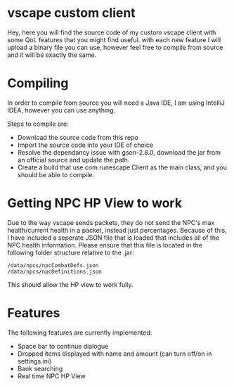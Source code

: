 # vscape custom client

Hey, here you will find the source code of my custom vscape client with some QoL features that you might find useful. with each new feature I will upload a binary file you can use, however feel free to compile from source and it will be exactly the same.

# Compiling
In order to compile from source you will need a Java IDE, I am using IntelliJ IDEA, however you can use anything.

Steps to compile are:

 - Download the source code from this repo
 - Import the source code into your IDE of choice
 - Resolve the dependancy issue with gson-2.8.0, download the jar from an official source and update the path.
 - Create a build that use com.runescape.Client as the main class, and you should be able to compile.
# Getting NPC HP View to work
Due to the way vscape sends packets, they do not send the NPC's max health/current health in a packet, instead just percentages. Because of this, I have included a seperate JSON file that is loaded that includes all of the NPC health information. Please ensure that this file is located in the following folder structure relative to the .jar:

    /data/npcs/npcCombatDefs.json
    /data/npcs/npcDefinitions.json

This should allow the HP view to work fully.
# Features

The following features are currently implemented:

 - Space bar to continue dialogue
 - Dropped items displayed with name and amount (can turn off/on in settings.ini)
 - Bank searching
 - Real time NPC HP View

